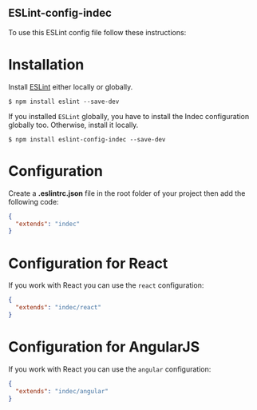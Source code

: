 ## ESLint-config-indec

To use this ESLint config file follow these instructions:

# Installation

Install [ESLint](https://www.github.com/eslint/eslint) either locally or globally.

    $ npm install eslint --save-dev

If you installed `ESLint` globally, you have to install the Indec configuration globally too. Otherwise, install it locally.

    $ npm install eslint-config-indec --save-dev

# Configuration

Create a **.eslintrc.json** file in the root folder of your project then add the following code:
```json
{
  "extends": "indec"
}
```

# Configuration for React

If you work with React you can use the ``react`` configuration:
```json
{
  "extends": "indec/react"
}
```

# Configuration for AngularJS

If you work with React you can use the ``angular`` configuration:
```json
{
  "extends": "indec/angular"
}
```

